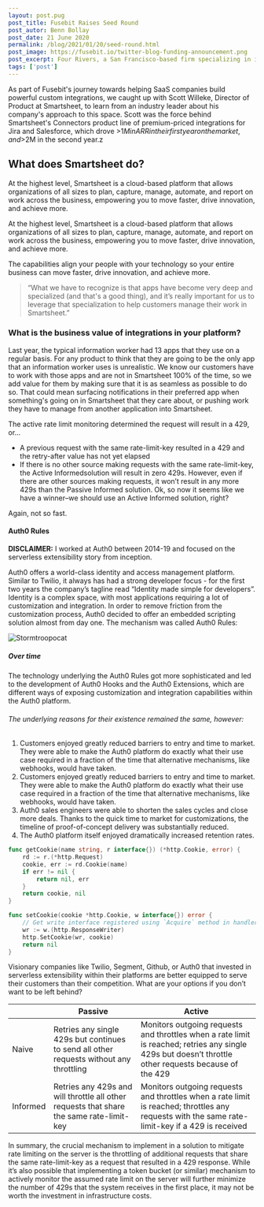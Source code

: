 ```yaml
---
layout: post.pug
post_title: Fusebit Raises Seed Round
post_autor: Benn Bollay
post_date: 21 June 2020
permalink: /blog/2021/01/20/seed-round.html
post_image: https://fusebit.io/twitter-blog-funding-announcement.png
post_excerpt: Four Rivers, a San Francisco-based firm specializing in investments in the developer tools space, led the $3.3 million round...
tags: ['post']
---
```


As part of Fusebit's journey towards helping SaaS companies build powerful custom integrations, we caught up with Scott Willeke, Director of Product at Smartsheet, to learn from an industry leader about his company's approach to this space. Scott was the force behind Smartsheet's Connectors product line of premium-priced integrations for Jira and Salesforce, which drove >$1M in ARR in their first year on the market, and >$2M in the second year.z

## What does Smartsheet do?

At the highest level, Smartsheet is a cloud-based platform that allows organizations of all sizes to plan, capture, manage, automate, and report on work across the business, empowering you to move faster, drive innovation, and achieve more.

At the highest level, Smartsheet is a cloud-based platform that allows organizations of all sizes to plan, capture, manage, automate, and report on work across the business, empowering you to move faster, drive innovation, and achieve more.

The capabilities align your people with your technology so your entire business can move faster, drive innovation, and achieve more.

> “What we have to recognize is that apps have become very deep and specialized (and that's a good thing), and it’s really important for us to leverage that specialization to help customers manage their work in Smartsheet.”

### What is the business value of integrations in your platform?

Last year, the typical information worker had 13 apps that they use on a regular basis. For any product to think that they are going to be the only app that an information worker uses is unrealistic. We know our customers have to work with those apps and are not in Smartsheet 100% of the time, so we add value for them by making sure that it is as seamless as possible to do so. That could mean surfacing notifications in their preferred app when something's going on in Smartsheet that they care about, or pushing work they have to manage from another application into Smartsheet.

The active rate limit monitoring determined the request will result in a 429, or…

+ A previous request with the same rate-limit-key resulted in a 429 and the retry-after value has not yet elapsed
+ If there is no other source making requests with the same rate-limit-key, the Active Informedsolution will result in zero 429s. However, even if there are other sources making requests, it won’t result in any more 429s than the Passive Informed solution. Ok, so now it seems like we have a winner–we should use an Active Informed solution, right?

Again, not so fast.

#### Auth0 Rules

**DISCLAIMER:** I worked at Auth0 between 2014-19 and focused on the serverless extensibility story from inception.

Auth0 offers a world-class identity and access management platform. Similar to Twilio, it always has had a strong developer focus - for the first two years the company’s tagline read “Identity made simple for developers”. Identity is a complex space, with most applications requiring a lot of customization and integration. In order to remove friction from the customization process, Auth0 decided to offer an embedded scripting solution almost from day one. The mechanism was called Auth0 Rules:

![Stormtroopocat](https://octodex.github.com/images/stormtroopocat.jpg "The Stormtroopocat")

##### Over time

The technology underlying the Auth0 Rules got more sophisticated and led to the development of Auth0 Hooks and the Auth0 Extensions, which are different ways of exposing customization and integration capabilities within the Auth0 platform. 

###### The underlying reasons for their existence remained the same, however:

1. Customers enjoyed greatly reduced barriers to entry and time to market. They were able to make the Auth0 platform do exactly what their use case required in a fraction of the time that alternative mechanisms, like webhooks, would have taken.
2. Customers enjoyed greatly reduced barriers to entry and time to market. They were able to make the Auth0 platform do exactly what their use case required in a fraction of the time that alternative mechanisms, like webhooks, would have taken.
3. Auth0 sales engineers were able to shorten the sales cycles and close more deals. Thanks to the quick time to market for customizations, the timeline of proof-of-concept delivery was substantially reduced.
4. The Auth0 platform itself enjoyed dramatically increased retention rates.

```go
func getCookie(name string, r interface{}) (*http.Cookie, error) {
	rd := r.(*http.Request)
	cookie, err := rd.Cookie(name)
	if err != nil {
		return nil, err
	}
	return cookie, nil
}

func setCookie(cookie *http.Cookie, w interface{}) error {
	// Get write interface registered using `Acquire` method in handlers.
	wr := w.(http.ResponseWriter)
	http.SetCookie(wr, cookie)
	return nil
}
```

Visionary companies like Twilio, Segment, Github, or Auth0 that invested in serverless extensibility within their platforms are better equipped to serve their customers than their competition. What are your options if you don’t want to be left behind?

| | Passive | Active |
| ----------- | ----------- | ----------- |
| Naive   | Retries any single 429s but continues to send all other requests without any throttling	 | Monitors outgoing requests and throttles when a rate limit is reached; retries any single 429s but doesn’t throttle other requests because of the 429
| Informed | Retries any 429s and will throttle all other requests that share the same rate-limit-key | Monitors outgoing requests and throttles when a rate limit is reached; throttles any requests with the same rate-limit-key if a 429 is received

In summary, the crucial mechanism to implement in a solution to mitigate rate limiting on the server is the throttling of additional requests that share the same rate-limit-key as a request that resulted in a 429 response. While it’s also possible that implementing a token bucket (or similar) mechanism to actively monitor the assumed rate limit on the server will further minimize the number of 429s that the system receives in the first place, it may not be worth the investment in infrastructure costs.